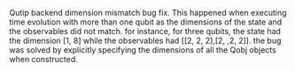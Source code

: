 Qutip backend dimension mismatch bug fix. This happened when executing time evolution with more than one qubit as the dimensions of the state and the observables did not match. for instance, for three qubits, the state had the dimension [1, 8] while the observables had [[2, 2, 2],[2, ,2, 2]]. the bug was solved by explicitly specifying the dimensions of all the Qobj objects when constructed. 